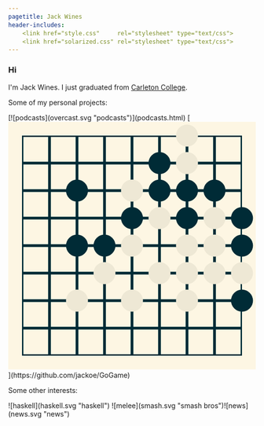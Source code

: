 ```yaml
---
pagetitle: Jack Wines
header-includes:
    <link href="style.css"     rel="stylesheet" type="text/css">
    <link href="solarized.css" rel="stylesheet" type="text/css">
---
```

### Hi

I'm Jack Wines. I just graduated from [Carleton College](http://www.carleton.edu).

Some of my personal projects:

<div class="interests">[![podcasts](overcast.svg "podcasts")](podcasts.html) [<svg viewBox="0 0 9 9" id="stones" alt-text="Go"><defs><pattern height="1" width="1" stroke-width="0.05" patternUnits="userSpaceOnUse" id="grid" stroke="#002b36"><rect height="1" width="1" stroke-width="0.1" fill="none" stroke="#002b36"></rect></pattern><circle r=".40" id="stone"></circle></defs><rect height="100%" width="100%" fill="#fdf6e3"></rect><g transform="translate(0.5, 0.5)" id="stoneGrid"><rect height="8" width="8" fill="url(#grid)"></rect><g id="Placed"><use x="2" xlink:href="#stone" y="2" fill="#002b36"></use><use x="2" xlink:href="#stone" y="4" fill="#002b36"></use><use x="2" xlink:href="#stone" y="6" fill="#eee8d5"></use><use x="3" xlink:href="#stone" y="4" fill="#002b36"></use><use x="3" xlink:href="#stone" y="5" fill="#eee8d5"></use><use x="4" xlink:href="#stone" y="3" fill="#002b36"></use><use x="4" xlink:href="#stone" y="4" fill="#eee8d5"></use><use x="4" xlink:href="#stone" y="6" fill="#eee8d5"></use><use x="5" xlink:href="#stone" y="3" fill="#eee8d5"></use><use x="5" xlink:href="#stone" y="5" fill="#eee8d5"></use><use x="6" xlink:href="#stone" y="2" fill="#002b36"></use><use x="6" xlink:href="#stone" y="4" fill="#eee8d5"></use><use x="6" xlink:href="#stone" y="6" fill="#eee8d5"></use></g><use x="4" xlink:href="#stone" y="2" fill="#eee8d5"></use><use x="5" xlink:href="#stone" y="2" fill="#002b36"></use><use x="6" xlink:href="#stone" y="1" fill="#eee8d5"></use><use x="5" xlink:href="#stone" y="1" fill="#002b36"></use><use x="6" xlink:href="#stone" y="0" fill="#eee8d5"></use><use x="7" xlink:href="#stone" y="2" fill="#002b36"></use><use x="7" xlink:href="#stone" y="3" fill="#eee8d5"></use><use x="8" xlink:href="#stone" y="3" fill="#002b36"></use><use x="7" xlink:href="#stone" y="4" fill="#eee8d5"></use><use x="6" xlink:href="#stone" y="3" fill="#002b36"></use><use x="7" xlink:href="#stone" y="5" fill="#eee8d5"></use><use x="8" xlink:href="#stone" y="4" fill="#002b36"></use><use x="8" xlink:href="#stone" y="5" fill="#eee8d5"></use><use x="8" xlink:href="#stone" y="6" fill="#002b36"></use><use x="6" xlink:href="#stone" y="5" fill="#eee8d5"></use></g></g></svg>](https://github.com/jackoe/GoGame)</div>

Some other interests:

<div class="interests"> ![haskell](haskell.svg "haskell") ![melee](smash.svg "smash bros")![news](news.svg "news")</div>


